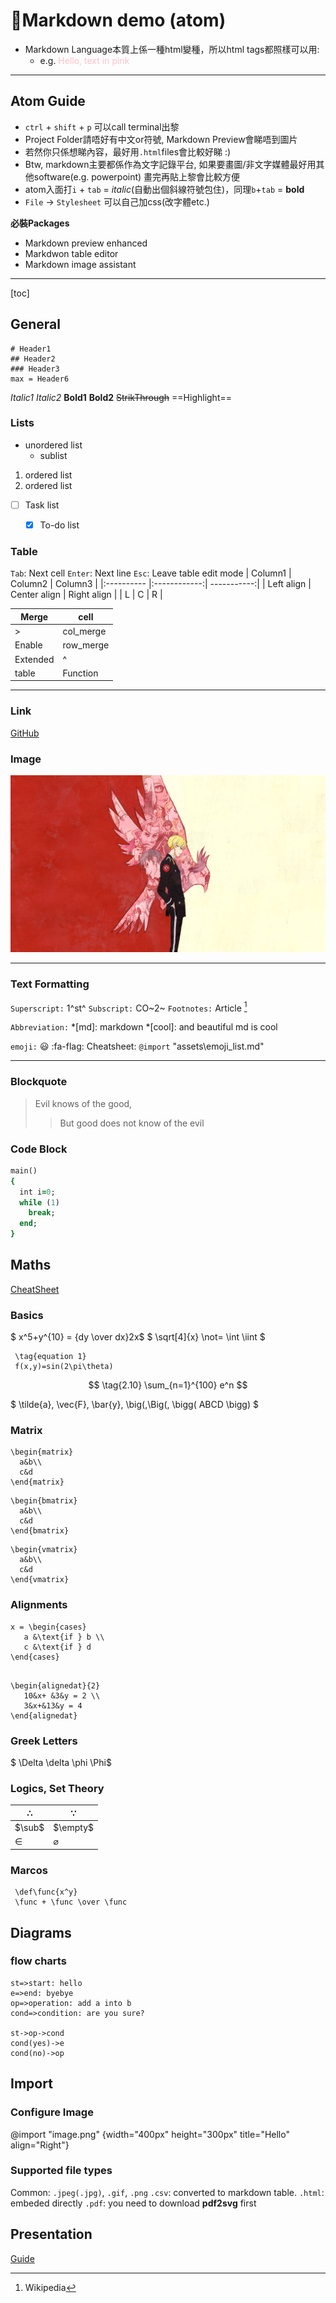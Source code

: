 # :dizzy:Markdown demo (atom)

* Markdown Language本質上係一種html變種，所以html tags都照樣可以用:
  * e.g. <font color="pink"> Hello, text in pink </font>

---
## Atom Guide
* `ctrl` + `shift` + `p` 可以call terminal出黎
* Project Folder請唔好有中文or符號, Markdown Preview會睇唔到圖片
* 若然你只係想睇內容，最好用`.html`files會比較好睇 :)
* Btw, markdown主要都係作為文字記錄平台, 如果要畫圖/非文字媒體最好用其他software(e.g. powerpoint) 畫完再貼上黎會比較方便
* atom入面打`i` + `tab` = *italic*(自動出個斜線符號包住)，同理`b`+`tab` = **bold**
* `File` $\rightarrow$ `Stylesheet` 可以自己加css(改字體etc.)

**必裝Packages**
- Markdown preview enhanced
- Markdwon table editor
- Markdown image assistant
---

[toc]

## General
```
# Header1
## Header2
### Header3
max = Header6
```

*Italic1*   _Italic2_
**Bold1**   __Bold2__
~~StrikThrough~~
==Highlight==

### Lists
- unordered list
  * sublist
1. ordered list
  1. ordered list

- [ ] Task list
    - [x] To-do list



### Table
`Tab`: Next cell
`Enter`: Next line
`Esc`: Leave table edit mode
| Column1    |   Column2    |     Column3 |
|:---------- |:------------:| -----------:|
| Left align | Center align | Right align |
| L          |      C       |           R |

| Merge    | cell      |
| -------- | --------- |
| >        | col_merge |
| Enable   | row_merge |
| Extended | ^         |
| table    | Function  |



***

### Link
[GitHub](http://github.com)

### Image
![thumb-1920-752685](assets/thumb-1920-752685.png)

---
### Text Formatting
`Superscript:` 1^st^
`Subscript:` CO~2~
`Footnotes:` Article [^1]
[^1]:Wikipedia

`Abbreviation:`
*[md]: markdown
*[cool]: and beautiful
md is cool

`emoji:` :smiley: :fa-flag:
Cheatsheet:
`@import` "assets\emoji_list.md"

---


### Blockquote
> Evil knows of the good,
>> But good does not know of the evil

### Code Block
```ruby {.line-numbers}
main()
{
  int i=0;
  while (1)
    break;
  end;
}
```


## Maths
[CheatSheet](https://katex.org/docs/supported.html)

### Basics
$ x^5+y^{10} = {dy \over dx}2x$
$ \sqrt[4]{x}  \not= \int \iint  $

```Math
 \tag{equation 1}
 f(x,y)=sin(2\pi\theta)

```

$$
\tag{2.10}
 \sum_{n=1}^{100} e^n
$$

$
\tilde{a}, \vec{F}, \bar{y}, \big(,\Big(, \bigg( ABCD \bigg)
$

### Matrix
```Math
\begin{matrix}
  a&b\\
  c&d
\end{matrix}
```
```Math
\begin{bmatrix}
  a&b\\
  c&d
\end{bmatrix}
```
```Math
\begin{vmatrix}
  a&b\\
  c&d
\end{vmatrix}
```

### Alignments

```Math
x = \begin{cases}
   a &\text{if } b \\
   c &\text{if } d
\end{cases}
```
```Math

\begin{alignedat}{2}
   10&x+ &3&y = 2 \\
   3&x+&13&y = 4
\end{alignedat}

```

### Greek Letters
$ \Delta \delta \phi \Phi$

### Logics, Set Theory
| $\therefore$ | $\because$    |
| ------------ | ------------- |
| $\sub$       | $\empty$      |
| $\in$        | $\varnothing$ |

### Marcos
``` Math
 \def\func{x^y}
 \func + \func \over \func
```


## Diagrams

### flow charts
```flow
st=>start: hello
e=>end: byebye
op=>operation: add a into b
cond=>condition: are you sure?

st->op->cond
cond(yes)->e
cond(no)->op
```

## Import

### Configure Image
@import "image.png" {width="400px" height="300px" title="Hello" align="Right"}


### Supported file types
Common:
`.jpeg(.jpg)`, `.gif`, `.png`
`.csv`: converted to markdown table.
`.html`: embeded directly
`.pdf`: you need to download **pdf2svg** first


## Presentation
[Guide](https://shd101wyy.github.io/markdown-preview-enhanced/#/presentation)
